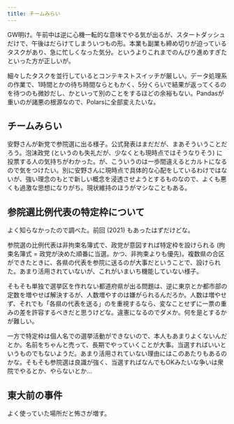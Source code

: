 ```yaml
---
title: チームみらい
---
```


GW明け。午前中は逆に心機一転的な意味でやる気が出るが、スタートダッシュだけで、午後はだらけてしまういつもの形。本業も副業も締め切りが迫っているタスクがあり、急に忙しくなった気分。というよりこれまでのんびり進めすぎたといった方が正しいが。

細々したタスクを並行しているとコンテキストスイッチが厳しい。データ処理系の作業で、1時間とかの待ち時間ならともかく、5分くらいで結果が返ってくるのを待つのも微妙だし、かといって別のことをするほどの余裕もない。Pandasが重いのが諸悪の根源なので、Polarsに全部変えたいな。

## チームみらい

安野さんが新党で参院選に出る様子。公式発表はまだだが、まあそういうことだろう。泡沫政党 (というのも失礼だが、少なくとも現時点ではそうなりそう) に投票する人の気持ちがわかった。が、こういうのは一歩間違えるとカルトになるので気をつけたい。別に安野さんに現時点で具体的な心配をしているわけではないが、強い理念のもとで新しい概念を浸透させようとするものなので、よくも悪くも過激な思想になりがち。現状維持のほうがマシなこともある。

## 参院選比例代表の特定枠について

よく知らなかったので調べた。前回 (2021) もあったはずだけどな。

参院選の比例代表は非拘束名簿式で、政党が意図すれば特定枠を設けられる (拘束名簿式 = 政党が決めた順番に当選。かつ、非拘束よりも優先)。複数県の合区ができたときに、各県の代表を参院に送るのが大事だということで、設けられた。あまり活用されていないが、これがいまいち機能していない様子。

そもそも単独で選挙区を作れない都道府県が出る問題は、逆に東京とか都市部の定数を増やせば解決するが、人数増やすのは嫌がられるんだろか。人数は増やせず、それでも「各県の代表を送る」のを重視するなら、変なことせずに一票の重みの差を許容するべきだと思うけどな。違憲になるのでダメか。何を是とするかが難しい。

一方で特定枠は個人名での選挙活動ができないので、本人もあまりよくないんだとか。名前をちゃんと売って、長期でやっていくことが大事。当選すればいいというものでもないようだ。あまり活用されていない理由にはこのあたりもあるのかな。そもそも参院選は良識が強く、当選すればなんでもOKみたいな争いは衆院でやるとか、やらないとか...

## 東大前の事件

よく使っていた場所だと怖さが増す。
